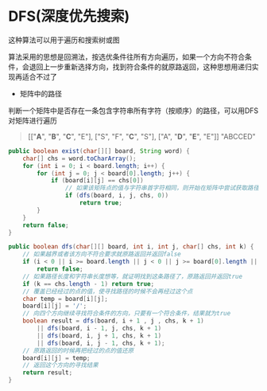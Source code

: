 # DFS(深度优先搜索)

这种算法可以用于遍历和搜索树或图

算法采用的思想是回溯法，按选优条件往所有方向遍历，如果一个方向不符合条件，会退回上一步重新选择方向，找到符合条件的就原路返回，这种思想用递归实现再适合不过了



- 矩阵中的路径

判断一个矩阵中是否存在一条包含字符串所有字符（按顺序）的路径，可以用DFS对矩阵进行遍历

> [["**A**", "**B**", "**C**", "E"],
>  ["S", "F", "**C**", "S"],
>  ["A", "**D**", "**E**", "E"]]
> "ABCCED"

```java
public boolean exist(char[][] board, String word) {
    char[] chs = word.toCharArray();
    for (int i = 0; i < board.length; i++) {
        for (int j = 0; j < board[0].length; j++) {
            if (board[i][j] == chs[0])
                // 如果该矩阵点的值与字符串首字符相同，则开始在矩阵中尝试获取路径
                if (dfs(board, i, j, chs, 0))
                    return true;
        }
    }
    return false;
}

public boolean dfs(char[][] board, int i, int j, char[] chs, int k) {
    // 如果越界或者该方向不符合要求就原路返回并返回false
    if (i < 0 || i >= board.length || j < 0 || j >= board[0].length || board[i][j] != chs[k])
        return false;
    // 如果路径长度和字符串长度想等，就证明找到这条路径了，原路返回并返回true
    if (k == chs.length - 1) return true;
    // 覆盖已经经过的点的值，使寻找路径的时候不会再经过这个点
    char temp = board[i][j];
    board[i][j] = '/';
    // 向四个方向继续寻找符合条件的方向，只要有一个符合条件，结果就为true
    boolean result = dfs(board, i + 1 , j , chs, k + 1)
        || dfs(board, i - 1, j, chs, k + 1)
        || dfs(board, i, j + 1, chs, k + 1)
        || dfs(board, i, j - 1, chs, k + 1);
    // 原路返回的时候再把经过的点的值还原
    board[i][j] = temp;
    // 返回这个方向的寻找结果
    return result;
}
```

